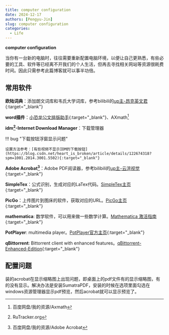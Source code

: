 ```yaml
---
title: computer configuration
date: 2024-12-17
authors: [Pengyu-Jin]
slug: computer configuration
categories:
  - Life
---
```


**computer configuration**

当你有一台新的电脑时，往往需要重新配置电脑环境，以便让自己更熟悉，有些必要的工具、软件等已经离不开我们的个人生活，但再去寻找相关网站等资源很耗费时间。因此只需参考此篇博客就可以事半功倍。

<!-- more -->

## 常用软件
**欧陆词典**：添加朗文词库和韦氏大学词库，参考bilibili的[up主-昂克英文君](https://www.bilibili.com/video/BV1fK4y1E7mC?p=1&vd_source=a69c9948d8c31b427ccd421455913cab){:target="_blank"}

**word插件**：[小恐龙公文排版助手](https://xkonglong.com/){:target="_blank"}、AXmath[^1]

**idm[^2]-Internet Download Manager**：下载管理器

!!! bug "下载按钮浮窗显示问题"

    设置方法参考：[有些视频不显示IDM的下载按钮](https://blog.csdn.net/heart_is_broken/article/details/122674318?spm=1001.2014.3001.5502){:target="_blank"}

**Adobe Acrobat[^3]**：Adobe PDF阅读器，参考bilibili的[up主-云渲视觉](https://www.bilibili.com/video/BV1nB4y1o7Py/?spm_id_from=333.337.search-card.all.click&vd_source=a69c9948d8c31b427ccd421455913cab){:target="_blank"}

**SimpleTex**：公式识别，生成对应的LaTex代码。[SimpleTex主页](https://simpletex.cn/){:target="_blank"}

**PicGo**：上传图片到图床的软件，获取对应的URL。[PicGo主页](https://picgo.github.io/PicGo-Doc/){:target="_blank"}

**mathematica**: 数学软件，可以用来做一些数学计算。[Mathematica 激活指南](https://tiebamma.github.io/InstallTutorial/){:target="_blank"}

[^1]:百度网盘/我的资源/Axmath

[^2]:RuTracker.org

[^3]:百度网盘/我的资源/Adobe Acrobat

**PotPlayer**: multimedia player。[PotPlayer官方主页](https://potplayer.tv/){:target="_blank"}

**qBittorrent**: Bittorrent client with enhanced features。[qBittorrent-Enhanced-Edition](https://github.com/c0re100/qBittorrent-Enhanced-Edition){:target="_blank"}

## 配置问题

装的acrobat在显示缩略图上出现问题，即桌面上的pdf文件有的显示缩略图，有的没有显示。解决办法是安装SumatraPDF，安装的时候在选项里面勾选在windows资源管理器显示pdf预览，然后acrobat就可以显示预览了。

